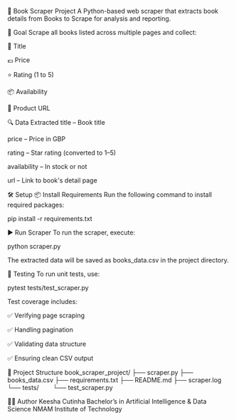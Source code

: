 📘 Book Scraper Project
A Python-based web scraper that extracts book details from Books to Scrape for analysis and reporting.

🎯 Goal
Scrape all books listed across multiple pages and collect:

📗 Title

💷 Price

⭐ Rating (1 to 5)

📦 Availability

🔗 Product URL

🔍 Data Extracted
title – Book title

price – Price in GBP

rating – Star rating (converted to 1–5)

availability – In stock or not

url – Link to book's detail page

🛠 Setup
📦 Install Requirements
Run the following command to install required packages:

pip install -r requirements.txt

▶️ Run Scraper
To run the scraper, execute:

python scraper.py

The extracted data will be saved as books_data.csv in the project directory.

🧪 Testing
To run unit tests, use:

pytest tests/test_scraper.py

Test coverage includes:

✅ Verifying page scraping

✅ Handling pagination

✅ Validating data structure

✅ Ensuring clean CSV output

📁 Project Structure
book_scraper_project/
├── scraper.py
├── books_data.csv
├── requirements.txt
├── README.md
├── scraper.log
└── tests/
  └── test_scraper.py

👩‍💻 Author
Keesha Cutinha
Bachelor’s in Artificial Intelligence & Data Science
NMAM Institute of Technology

